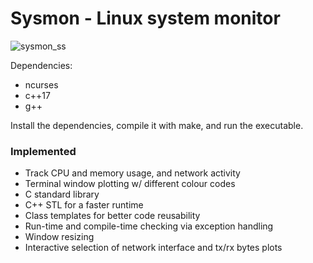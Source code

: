 # Sysmon - Linux system monitor

![sysmon_ss](https://user-images.githubusercontent.com/43519486/100337569-7275f180-2fcf-11eb-96d1-d27a152dd40b.png)


Dependencies:
  - ncurses
  - c++17
  - g++

Install the dependencies, compile it with make, and run the executable.

### Implemented
 - Track CPU and memory usage, and network activity
 - Terminal window plotting w/ different colour codes
 - C standard library
 - C++ STL for a faster runtime
 - Class templates for better code reusability
 - Run-time and compile-time checking via exception handling
 - Window resizing
 - Interactive selection of network interface and tx/rx bytes plots


